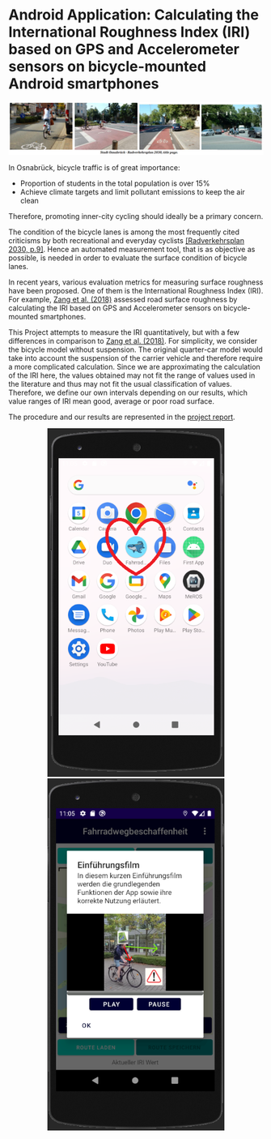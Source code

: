 # Android Application: Calculating the International Roughness Index (IRI) based on GPS and Accelerometer sensors on bicycle-mounted Android smartphones

![Radfahren in Osnabrück](https://github.com/JanaK-L/AndroidApp_InternationalRoughnessIndex/blob/main/images/RadBanner.png)

In Osnabrück, bicycle traffic is of great importance:
* Proportion of students in the total population is over 15%
* Achieve climate targets and limit pollutant emissions to keep the air clean

Therefore, promoting inner-city cycling should ideally be a primary concern.

The condition of the bicycle lanes is among the most frequently cited criticisms by both recreational and everyday cyclists <a href="https://www.osnabrueck.de/fileadmin/eigene_Dateien/RVP2030_Endbericht_doppelseitig.pdf" target="_blank" rel="noreferrer">[Radverkehrsplan 2030, p.9]</a>.
Hence an automated measurement tool, that is as objective as possible, is needed in order to evaluate the surface condition of bicycle lanes.

In recent years, various evaluation metrics for measuring surface roughness have been proposed. One of them is the International Roughness Index (IRI).
For example, <a href="https://www.mdpi.com/1424-8220/18/3/914" target="_blank" rel="noreferrer">Zang et al. (2018)</a> assessed road surface roughness by calculating the IRI based on GPS and Accelerometer sensors on bicycle-mounted smartphones.

This Project attempts to measure the IRI quantitatively, but with a few differences in comparison to <a href="https://www.mdpi.com/1424-8220/18/3/914" target="_blank" rel="noreferrer">Zang et al. (2018)</a>. For simplicity, we consider the bicycle model without suspension. The original quarter-car model would take into account the suspension of the carrier vehicle and therefore require a more complicated calculation. Since we are approximating the calculation of the IRI here, the values obtained may not fit the range of values used in the literature and thus may not fit the usual classification of values. Therefore, we define our own intervals depending on our results, which value ranges of IRI mean good, average or poor road surface.

The procedure and our results are represented in the <a href="https://github.com/JanaK-L/AndroidApp_InternationalRoughnessIndex/blob/main/ProjectReport.pdf" target="_blank" rel="noreferrer">project report</a>.

<p align="center">
  <img src="https://github.com/JanaK-L/AndroidApp_InternationalRoughnessIndex/blob/main/images/MosaCutie.png" width="350" title="hover text">
  <img src="https://github.com/JanaK-L/AndroidApp_InternationalRoughnessIndex/blob/main/images/beimRadfahrenEinenHelmMitMosasaurusDraufTragen.png" width="350" alt="accessibility text">
</p>
